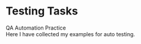 # Testing Tasks
QA Automation Practice                              
Here I have collected my examples for auto testing.
